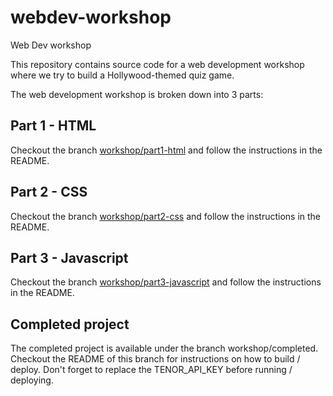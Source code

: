 # webdev-workshop
Web Dev workshop

This repository contains source code for a web development workshop where we try to build a Hollywood-themed quiz game.

The web development workshop is broken down into 3 parts:

## Part 1 - HTML
Checkout the branch [workshop/part1-html]("https://github.com/renzil/webdev-workshop/tree/workshop/part1-html") and follow the instructions in the README.

## Part 2 - CSS
Checkout the branch [workshop/part2-css]("https://github.com/renzil/webdev-workshop/tree/workshop/part2-css") and follow the instructions in the README.

## Part 3 - Javascript
Checkout the branch [workshop/part3-javascript]("https://github.com/renzil/webdev-workshop/tree/workshop/part3-javascript") and follow the instructions in the README.

## Completed project
The completed project is available under the branch workshop/completed. Checkout the README of this branch for instructions on how to build / deploy. Don't forget to replace the TENOR_API_KEY before running / deploying.
